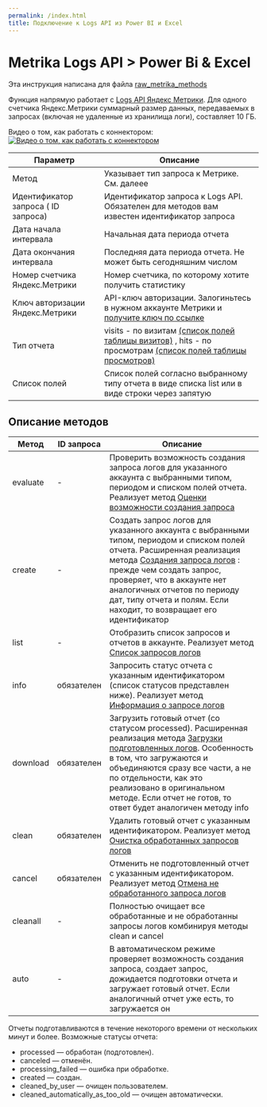 ```yaml
---
permalink: /index.html
title: Подключение к Logs API из Power BI и Excel
---
```


# Metrika Logs API > Power Bi & Excel

Эта инструкция написана для файла [raw_metrika_methods](https://github.com/meta110/powerbi/blob/master/raw_metrika_methods)

Функция напрямую работает с [Logs API Яндекс Метрики](https://yandex.ru/dev/metrika/doc/api2/logs/intro-docpage/). Для одного счетчика Яндекс.Метрики суммарный размер данных, передаваемых в запросах (включая не удаленные из хранилища логи), составляет 10 ГБ.

Видео о том, как работать с коннектором:
 [![Видео о том, как работать с коннектором](https://lh5.googleusercontent.com/PBJAGWnccaArt3NMEtQA8BvlwE0P07WZ7xs94HVlU0b-OC41CsgDA_dZKXtzTS1oP2WtFSs3sY4RRudzWP-XV_O3cN8GlnAJ9vGhh8cLRCXaYmdo2weiZQoZe9RCRAsaD4z_T0vE)](https://youtu.be/BZhgrGVJ1SY)


Параметр|Описание
--------|--------
Метод | Указывает тип запроса к Метрике. См. далеее
Идентификатор запроса ( ID запроса) | Идентификатор запроса к Logs API. Обязателен для методов вам известен идентификатор запроса
Дата начала интервала | Начальная дата периода отчета
Дата окончания интервала | Последняя дата периода отчета. Не может быть сегодняшним числом
Номер счетчика Яндекс.Метрики | Номер счетчика, по которому хотите получить статистику
Ключ авторизации Яндекс.Метрики | API-ключ авторизации. Залогиньтесь в нужном аккаунте Метрики и [получите ключ по ссылке](https://oauth.yandex.ru/authorize?response_type=token&client_id=764f4af41256427ba87965a7ed31ea3d)
Тип отчета |visits - по визитам [(список полей таблицы визитов)](https://yandex.ru/dev/metrika/doc/api2/logs/fields/visits-docpage/) , hits - по просмотрам [(список полей таблицы просмотров)](https://yandex.ru/dev/metrika/doc/api2/logs/fields/hits-docpage/)
Список полей | Список полей согласно выбранному типу отчета в виде списка list или в виде строки через запятую

## Описание методов

Метод | ID запроса | Описание
------|---------|-----
evaluate|-|Проверить возможность создания запроса логов для указанного аккаунта с выбранными типом, периодом и списком полей отчета. Реализует метод [Оценки возможности создания запроса](https://yandex.ru/dev/metrika/doc/api2/logs/queries/evaluate-docpage/)
create|-|Создать запрос логов для указанного аккаунта с выбранными типом, периодом и списком полей отчета. Расширенная реализация метода [Создания запроса логов](https://yandex.ru/dev/metrika/doc/api2/logs/queries/createlogrequest-docpage/) : прежде чем создать запрос, проверяет, что в аккаунте нет аналогичных отчетов по периоду дат, типу отчета и полям. Если находит, то возвращает его идентификатор
list|-|Отобразить список запросов и отчетов в аккаунте. Реализует метод [Список запросов логов](https://yandex.ru/dev/metrika/doc/api2/logs/queries/getlogrequests-docpage/)
info|обязателен|Запросить статус отчета с указанным идентификатором (список статусов представлен ниже). Реализует метод [Информация о запросе логов](https://yandex.ru/dev/metrika/doc/api2/logs/queries/getlogrequest-docpage/)
download|обязателен|Загрузить готовый отчет (со статусом processed). Расширенная реализация метода [Загрузки подготовленных логов](https://yandex.ru/dev/metrika/doc/api2/logs/queries/download-docpage/). Особенность в том, что загружаются и объединяются сразу все части, а не по отдельности, как это реализовано в оригинальном методе. Если отчет не готов, то ответ будет аналогичен методу info
clean|обязателен|Удалить готовый отчет с указанным идентификатором. Реализует метод  [Очистка обработанных запросов логов](https://yandex.ru/dev/metrika/doc/api2/logs/queries/clean-docpage/)
cancel|обязателен|Отменить не подготовленный отчет с указанным идентификатором. Реализует метод [Отмена не обработанного запроса логов](https://yandex.ru/dev/metrika/doc/api2/logs/queries/cancel-docpage/)
cleanall|-|Полностью очищает все обработанные и не обработанны запросы логов комбинируя методы clean и cancel
auto|-|В автоматическом режиме проверяет возможность создания запроса, создает запрос, дожидается подготовки отчета и загружает готовый отчет. Если аналогичный отчет уже есть, то загружается он


Отчеты подготавливаются в течение некоторого времени от нескольких минут и более. Возможные статусы отчета:
* processed — обработан (подготовлен).
* canceled — отменён.
* processing_failed — ошибка при обработке.
* created — создан.
* cleaned_by_user — очищен пользователем.
* cleaned_automatically_as_too_old — очищен автоматически.
